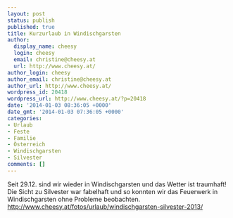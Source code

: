 ```yaml
---
layout: post
status: publish
published: true
title: Kurzurlaub in Windischgarsten
author:
  display_name: cheesy
  login: cheesy
  email: christine@cheesy.at
  url: http://www.cheesy.at/
author_login: cheesy
author_email: christine@cheesy.at
author_url: http://www.cheesy.at/
wordpress_id: 20418
wordpress_url: http://www.cheesy.at/?p=20418
date: '2014-01-03 08:36:05 +0000'
date_gmt: '2014-01-03 07:36:05 +0000'
categories:
- Urlaub
- Feste
- Familie
- Österreich
- Windischgarsten
- Silvester
comments: []
---
```

Seit 29.12. sind wir wieder in Windischgarsten und das Wetter ist traumhaft! Die Sicht zu Silvester war fabelhaft und so konnten wir das Feuerwerk in Windischgarsten ohne Probleme beobachten.
http://www.cheesy.at/fotos/urlaub/windischgarsten-silvester-2013/
